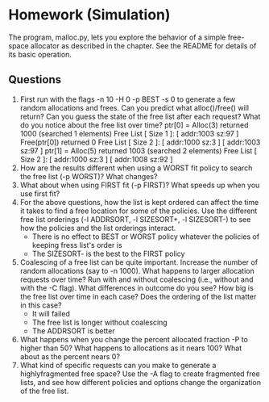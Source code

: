 # Homework (Simulation)
The program, malloc.py, lets you explore the behavior of a simple free-space allocator as described in the chapter. See the README for details of its basic operation.
## Questions
1. First run with the flags -n 10 -H 0 -p BEST -s 0 to generate a few random allocations and frees. Can you predict what alloc()/free() will return? Can you guess the state of the free list after each request? What do you notice about the free list over time?
    ptr[0] = Alloc(3)  returned 1000 (searched 1 elements)
    Free List [ Size 1 ]:  [ addr:1003 sz:97 ]
    Free(ptr[0]) returned 0
    Free List [ Size 2 ]:  [ addr:1000 sz:3 ] [ addr:1003 sz:97 ]
    ptr[1] = Alloc(5)  returned 1003 (searched 2 elements)
    Free List [ Size 2 ]:  [ addr:1000 sz:3 ] [ addr:1008 sz:92 ]
2. How are the results different when using a WORST fit policy to search the free list (-p WORST)? What changes?
3. What about when using FIRST fit (-p FIRST)? What speeds up when you use first fit?
4. For the above questions, how the list is kept ordered can affect the time it takes to find a free location for some of the policies. Use the different free list orderings (-l ADDRSORT, -l SIZESORT+, -l SIZESORT-) to see how the policies and the list orderings interact.
    - There is no effect to BEST or WORST policy whatever the policies of keeping fress list's order is
    - The SIZESORT- is the best to the FIRST policy
5. Coalescing of a free list can be quite important. Increase the number of random allocations (say to -n 1000). What happens to larger allocation requests over time? Run with and without coalescing (i.e., without and with the -C flag). What differences in outcome do you see? How big is the free list over time in each case? Does the ordering of the list matter in this case?
    - It will failed
    - The free list is longer without coalescing
    - The ADDRSORT is better
6. What happens when you change the percent allocated fraction -P to higher than 50? What happens to allocations as it nears 100? What about as the percent nears 0?
7. What kind of specific requests can you make to generate a highlyfragmented free space? Use the -A flag to create fragmented free lists, and see how different policies and options change the organization of the free list.